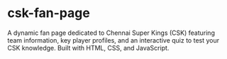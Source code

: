 # csk-fan-page
A dynamic fan page dedicated to Chennai Super Kings (CSK) featuring team information, key player profiles, and an interactive quiz to test your CSK knowledge. Built with HTML, CSS, and JavaScript.
